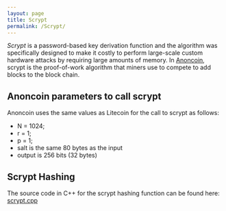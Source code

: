 ```yaml
---
layout: page
title: Scrypt
permalink: /Scrypt/
---
```


*Scrypt* is a password-based key derivation function and the algorithm was specifically designed to make it costly to perform large-scale custom hardware attacks by requiring large amounts of memory. In [Anoncoin](/Anoncoin "wikilink"), scrypt is the proof-of-work algorithm that miners use to compete to add blocks to the block chain.

Anoncoin parameters to call scrypt
----------------------------------

Anoncoin uses the same values as Litecoin for the call to scrypt as follows:

-   N = 1024;
-   r = 1;
-   p = 1;
-   salt is the same 80 bytes as the input
-   output is 256 bits (32 bytes)

Scrypt Hashing
--------------

The source code in C++ for the scrypt hashing function can be found here: [scrypt.cpp](https://github.com/Anoncoin/anoncoin/blob/master/src/scrypt.cpp)
